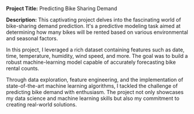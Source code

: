 **Project Title:** Predicting Bike Sharing Demand

**Description:**
This captivating project delves into the fascinating world of bike-sharing demand prediction. It's a predictive modeling task aimed at determining how many bikes will be rented based on various environmental and seasonal factors.

In this project, I leveraged a rich dataset containing features such as date, time, temperature, humidity, wind speed, and more. The goal was to build a robust machine-learning model capable of accurately forecasting bike rental counts. 

Through data exploration, feature engineering, and the implementation of state-of-the-art machine learning algorithms, I tackled the challenge of predicting bike demand with enthusiasm. The project not only showcases my data science and machine learning skills but also my commitment to creating real-world solutions.
